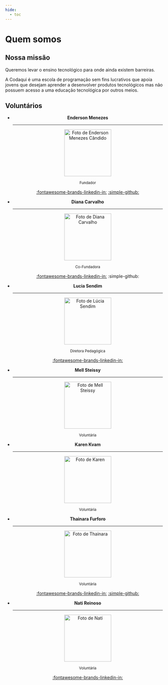 ```yaml
---
hide:
  - toc
---
```

# Quem somos

## Nossa missão

Queremos levar o ensino tecnológico para onde ainda existem barreiras.

A Codaqui é uma escola de programação sem fins lucrativos que apoia jovens que desejam aprender a desenvolver produtos tecnológicos mas não possuem acesso a uma educação tecnológica por outros meios.

## Voluntários

<div class="grid cards" style="text-align: center;" markdown>

-   __Enderson Menezes__

    ---
    
    <img src="https://avatars.githubusercontent.com/u/11020807?v=4" alt="Foto de Enderson Menezes Cândido" width="150" height="150"/>
    
    <small>Fundador</small>

    [:fontawesome-brands-linkedin-in:](https://www.linkedin.com/in/endersonmenezes/) [:simple-github:](https://github.com/endersonmenezes)

-   __Diana Carvalho__

    ---

    <img src="/assets/profile/diana.jpeg" alt="Foto de Diana Carvalho" width="150" height="150"/>
    
    <small>Co-Fundadora</small>
    
    [:fontawesome-brands-linkedin-in:](https://www.linkedin.com/in/diana-carvalho-46b63998/) :simple-github:

-   __Lucia Sendim__

    ---

    <img src="/assets/profile/lucia.jpeg" alt="Foto de Lúcia Sendim" width="150" height="150"/>

    <small>Diretora Pedagógica</small>

    [:fontawesome-brands-linkedin-in:](https://www.linkedin.com/in/lucia-sendim-5385755/)

-   __Mell Steissy__

    ---

    <img src="/assets/profile/mell.jpeg" alt="Foto de Mell Steissy" width="150" height="150"/>

    <small>Voluntária</small>

    <!-- :fontawesome-brands-linkedin-in: :simple-github: -->

-   __Karen Kvam__

    ---

    <img src="/assets/profile/karen.jpeg" alt="Foto de Karen" width="150" height="150"/>

    <small>Voluntária</small>

    <!-- :fontawesome-brands-linkedin-in: :simple-github: -->

-   __Thainara Furforo__

    ---

    <img src="https://avatars.githubusercontent.com/u/92865769?v=4" alt="Foto de Thainara" width="150" height="150"/>

    <small>Voluntária</small>

    [:fontawesome-brands-linkedin-in:](https://www.linkedin.com/in/thainarafurforo/) [:simple-github:](https://github.com/thaifurforo)
    
-   __Nati Reinoso__

    ---

    <img src="https://user-images.githubusercontent.com/11020807/219097368-29e04759-22a7-4152-9aee-7154b3687edb.jpg" alt="Foto de Nati" width="150" height="150"/>

    <small>Voluntária</small>

    [:fontawesome-brands-linkedin-in:](https://www.linkedin.com/in/nreinoso/)

</div>

